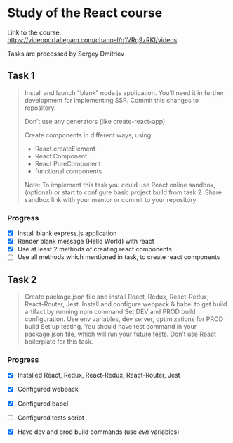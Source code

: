 # Study of the React course

Link to the course: https://videoportal.epam.com/channel/g1VRq9zRKl/videos

Tasks are processed by Sergey Dmitriev

## Task 1

> Install and launch "blank" node.js application. You’ll need it in further development for implementing SSR. Commit this changes to repository.
>
> Don’t use any generators (like create-react-app)
>
> Create components in different ways, using:
> * React.createElement
> * React.Component
> * React.PureComponent
> * functional components
>
> Note: To implement this task you could use React online sandbox,
> (optional) or start to configure basic project build from task 2.
> Share sandbox link with your mentor or commit to your repository

### Progress

- [x] Install blank express.js application
- [x] Render blank message (Hello World) with react
- [x] Use at least 2 methods of creating react components
- [ ] Use all methods which mentioned in task, to create react components

## Task 2
> Create package.json file and install React, Redux, React-Redux, React-Router, Jest.
> Install and configure webpack & babel to get build artifact by running npm command
> Set DEV and PROD build configuration. Use env variables, dev server, optimizations for PROD build
> Set up testing. You should have test command in your package.json file, which will run your future tests. Don’t use React boilerplate for this task.

### Progress

- [x] Installed React, Redux, React-Redux, React-Router, Jest
- [x] Configured webpack
- [x] Configured babel
- [ ] Configured tests script
- [x] Have dev and prod build commands (use _evn_ variables)

